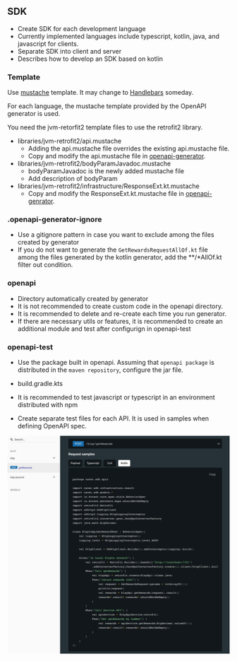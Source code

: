 ## SDK

- Create SDK for each development language
- Currently implemented languages include typescript, kotlin, java, and javascript for clients.
- Separate SDK into client and server
- Describes how to develop an SDK based on kotlin

### Template

Use [mustache](https://mustache.github.io/mustache.5.html) template. It may change to [Handlebars](https://handlebarsjs.com/) someday.

For each language, the mustache template provided by the OpenAPI generator is used.

You need the jvm-retorfit2 template files to use the retrofit2 library.

- libraries/jvm-retrofit2/api.mustache
    - Adding the api.mustache file overrides the existing api.mustache file.
    - Copy and modify the api.mustache file in [openapi-generator](https://github.com/OpenAPITools/openapi-generator/blob/master/modules/openapi-generator/src/main/resources/kotlin-client/libraries/jvm-retrofit2/api.mustache ). 
- libraries/jvm-retrofit2/bodyParamJavadoc.mustache
    - bodyParamJavadoc is the newly added mustache file
    - Add description of bodyParam
- libraries/jvm-retrofit2/infrastructure/ResponseExt.kt.mustache
    - Copy and modify the ResponseExt.kt.mustache file in [openapi-genrator](https://github.com/OpenAPITools/openapi-generator/blob/master/modules/openapi-generator/src/main/resources/kotlin-client/libraries/jvm-retrofit2/infrastructure/ResponseExt.kt.mustache).

### .openapi-generator-ignore

- Use a gitignore pattern in case you want to exclude among the files created by generator
- If you do not want to generate the `GetRewardsRequestAllOf.kt` file among the files generated by the kotlin generator, add the **/*AllOf.kt filter out condition.

### openapi

- Directory automatically created by generator
- It is not recommended to create custom code in the openapi directory.
- It is recommended to delete and re-create each time you run generator.
- If there are necessary utils or features, it is recommended to create an additional module and test after configurign in openapi-test

### openapi-test

- Use the package built in openapi. Assuming that `openapi package` is distributed in the `maven repository`, configure the jar file.
- build.gradle.kts

- It is recommended to test javascript or typescript in an environment distributed with npm
- Create separate test files for each API. It is used in samples when defining OpenAPI spec.

![UserGuide.png](./kotlin-test-sample.png)

